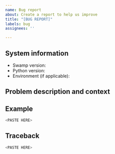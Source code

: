 ```yaml
---
name: Bug report
about: Create a report to help us improve
title: "[BUG REPORT]"
labels: bug
assignees: ''

---
```


## System information

<!-- Can be obtained by running: ``python -c "import swamp"`` -->
- Swamp version: <ADD HERE>
- Python version: <ADD HERE>
- Environment (if applicable): <ADD HERE>
<!-- Such as CCP4, Anaconda, Phenix, etc. -->

## Problem description and context

<!-- The description of the problem here -->

## Example

<!-- A minimal example to reproduce the error -->
```python
<PASTE HERE>
```

## Traceback

<!-- The Python traceback -->
```python
<PASTE HERE>
```
